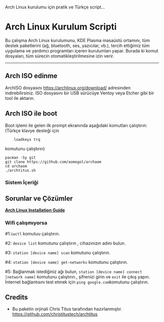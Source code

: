 Arch Linux kurulumu için pratik ve Türkçe script...

# Arch Linux Kurulum Scripti

Bu çalışma Arch Linux kurulumunu, KDE Plasma masaüstü ortamını, tüm destek paketlerini (ağ, bluetooth, ses, yazıcılar, vb.), tercih ettiğimiz tüm uygulama ve yardımcı programları içeren kurulumları yapar. Burada ki komut dosyaları, tüm sürecin otomatikleştirilmesine izin verir.


---
## Arch ISO edinme 

ArchISO dosyasını <https://archlinux.org/download/> adresinden indirebilirsiniz. 
ISO dosyasını bir USB sürücüye Ventoy veya Etcher gibi bir tool ile aktarın.


## Arch ISO ile boot 

Boot işlemi ile gelen ilk prompt ekranında aşağıdaki komutları çalıştırın:
(Türkçe klavye desteği için 
```
    loadkeys trq    
```
komutunu çalıştırın)
```
pacman -Sy git
git clone https://github.com/aomogol/archaom
cd archaom
./archtitus.sh
```

### Sistem İçeriği


## Sorunlar ve Çözümler

__[Arch Linux Installation Guide](https://github.com/rickellis/Arch-Linux-Install-Guide)__

###  Wifi çalışmıyorsa

#1:`iwctl` komutuu çalıştırın.

#2: `device list` komutunu çalıştırın , cihazınızın adını bulun.

#3: `station [device name] scan` komutunu çalıştırın.

#4: `station [device name] get-networks` komutunu çalıştırın.

#5: Bağlanmak istediğiniz ağı bulun, `station [device name] connect [network name]` komutunu çalıştırın., şifrenizi girin ve `exit` ile çıkış yapın. İnternet bağlantısını test etmek için `ping google.com`komutunu çalıştırın.

## Credits

- Bu paketin orjinali Chris Titus tarafından hazırlanmıştır. https://github.com/christitustech/archtitus 
